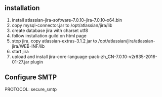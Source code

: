 ## installation
1. install atlassian-jira-software-7.0.10-jira-7.0.10-x64.bin
2. copy mysql-connector.jar to /opt/atlassian/jira/lib
3. create database jira with charset utf8
4. follow installation guild on html page
5. stop jira, copy atlassian-extras-3.1.2.jar to /opt/atlassian/jira/atlassian-jira/WEB-INF/lib
6. start jira
7. upload and install jira-core-language-pack-zh_CN-7.0.10-v2r635-2016-01-27.jar plugin
## Configure SMTP
PROTOCOL: secure_smtp
